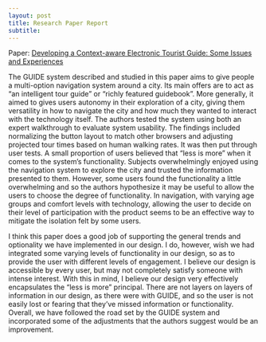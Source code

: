 ```yaml
---
layout: post
title: Research Paper Report 
subtitle: 
--- 
```


Paper: [Developing a Context-aware Electronic Tourist Guide: Some Issues and Experiences](http://delivery.acm.org/10.1145/340000/332047/p17-cheverst.pdf?ip=137.165.163.149&id=332047&acc=ACTIVE%20SERVICE&key=73B3886B1AEFC4BB%2E2C072D704A936475%2E4D4702B0C3E38B35%2E4D4702B0C3E38B35&__acm__=1542320853_f8080a0ca1544a88024d4ac8c68ba683) 

The GUIDE system described and studied in this paper aims to give people a multi-option navigation system around a city.  Its main offers are to act as “an intelligent tour guide” or “richly featured guidebook”.  More generally, it aimed to gives users autonomy in their exploration of a city, giving them versatility in how to navigate the city and how much they wanted to interact with the technology itself.  The authors tested the system using both an expert walkthrough to evaluate system usability.  The findings included normalizing the button layout to match other browsers and adjusting projected tour times based on human walking rates.  It was then put through user tests.  A small proportion of users believed that “less is more” when it comes to the system’s functionality.  Subjects overwhelmingly enjoyed using the navigation system to explore the city and trusted the information presented to them.   However, some users found the functionality a little overwhelming and so the authors hypothesize it may be useful to allow the users to choose the degree of functionality.  In navigation, with varying age groups and comfort levels with technology, allowing the user to decide on their level of participation with the product seems to be an effective way to mitigate the isolation felt by some users.

I think this paper does a good job of supporting the general trends and optionality we have implemented in our design.  I do, however, wish we had integrated some varying levels of functionality in our design, so as to provide the user with different levels of engagement.  I believe our design is accessible by every user, but may not completely satisfy someone with intense interest.  With this in mind, I believe our design very effectively encapsulates the “less is more” principal. There are not layers on layers of information in our design, as there were with GUIDE, and so the user is not easily lost or fearing that they’ve missed information or functionality.  Overall, we have followed the road set by the GUIDE system and incorporated some of the adjustments that the authors suggest would be an improvement.


